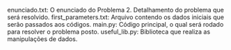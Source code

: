 enunciado.txt: O enunciado do Problema 2. Detalhamento do problema que será resolvido.
first_parameters.txt: Arquivo contendo os dados iniciais que serão passados aos códigos.
main.py: Código principal, o qual será rodado para resolver o problema posto.
useful_lib.py: Biblioteca que realiza as manipulações de dados.